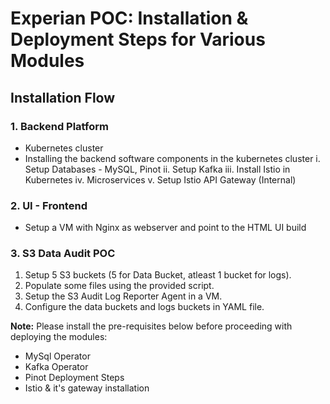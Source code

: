 # Experian POC: Installation & Deployment Steps for Various Modules

## Installation Flow
### 1. Backend Platform
 - Kubernetes cluster
 - Installing the backend software components in the kubernetes cluster
  i. Setup Databases - MySQL, Pinot
  ii. Setup Kafka
  iii. Install Istio in Kubernetes
  iv. Microservices
  v. Setup Istio API Gateway (Internal)

### 2. UI - Frontend
 - Setup a VM with Nginx as webserver and point to the HTML UI build

### 3. S3 Data Audit POC
 1. Setup 5 S3 buckets (5 for Data Bucket, atleast 1 bucket for logs).
 2. Populate some files using the provided script.
 3. Setup the S3 Audit Log Reporter Agent in a VM.
 4. Configure the data buckets and logs buckets in YAML file.

**Note:** Please install the pre-requisites below before proceeding with deploying the modules:
 - MySql Operator
 - Kafka Operator
 - Pinot Deployment Steps
 - Istio & it's gateway installation

